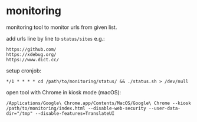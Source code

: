 # monitoring
monitoring tool to monitor urls from given list.

add urls line by line to `status/sites` e.g.:
```
https://github.com/
https://xdebug.org/
https://www.dict.cc/
```

setup cronjob:
```
*/1 * * * * cd /path/to/monitoring/status/ && ./status.sh > /dev/null
```

open tool with Chrome in kiosk mode (macOS):
```
/Applications/Google\ Chrome.app/Contents/MacOS/Google\ Chrome --kiosk /path/to/monitoring/index.html --disable-web-security --user-data-dir="/tmp" --disable-features=TranslateUI
```
